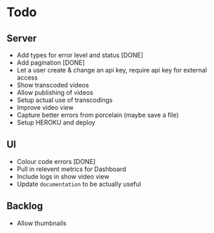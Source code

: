 # Todo
## Server
- Add types for error level and status [DONE]
- Add pagination [DONE]
- Let a user create & change an api key, require api key for external access
- Show transcoded videos
- Allow publishing of videos
- Setup actual use of transcodings
- Improve video view
- Capture better errors from porcelain (maybe save a file)
- Setup HEROKU and deploy
## UI
- Colour code errors [DONE]
- Pull in relevent metrics for Dashboard
- Include logs in show video view
- Update `documentation` to be actually useful

## Backlog
- Allow thumbnails